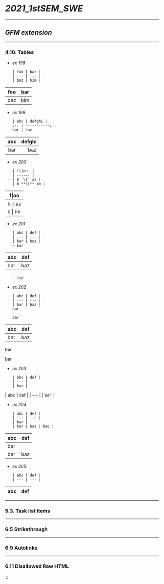 # ***2021_1stSEM_SWE***

---

## ***GFM extension***

---

### 4.10. Tables 

- *ex 198*
    > 
      | foo | bar |
      | --- | --- |
      | baz | bim |
      
| foo | bar |
| --- | --- |
| baz | bim |

- *ex 199*
   >
      | abc | defghi |
      :-: | -----------:
      bar | baz
      
| abc | defghi |
:-: | -----------:
bar | baz

- *ex 200*
    >
      | f\|oo  | 
      | ------ |
      | b `\|` az |
      | b **\|** im |


| f\|oo  |
| ------ |
| b `\|` az |
| b **\|** im |

- *ex 201* 
    >
      | abc | def |
      | --- | --- |
      | bar | baz |
      > bar
     
| abc | def |
| --- | --- |
| bar | baz |
> bar


- *ex 202*
    >
      | abc | def |
      | --- | --- |
      | bar | baz |
      bar

      bar
     
     
| abc | def |
| --- | --- |
| bar | baz |
bar

bar


- *ex 203*
    >
      | abc | def |
      | --- |
      | bar |

| abc | def |
| --- |
| bar |


- *ex 204*
    >
      | abc | def |
      | --- | --- |
      | bar |
      | bar | baz | boo |

| abc | def |
| --- | --- |
| bar |
| bar | baz | boo |


- *ex 205*
    >
      | abc | def |
      | --- | --- |

| abc | def |
| --- | --- |















---

### 5.3. Task list items

---

### 6.5 Strikethrough

---

### 6.9 Autolinks

---

### 6.11 Disallowed Raw HTML
ㄷ
